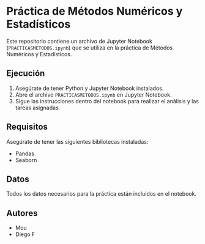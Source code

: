 # Práctica de Métodos Numéricos y Estadísticos

Este repositorio contiene un archivo de Jupyter Notebook (`PRACTICASMETODOS.ipynb`) que se utiliza en la práctica de Métodos Numéricos y Estadísticos.

## Ejecución

1. Asegúrate de tener Python y Jupyter Notebook instalados.
2. Abre el archivo `PRACTICASMETODOS.ipynb` en Jupyter Notebook.
3. Sigue las instrucciones dentro del notebook para realizar el análisis y las tareas asignadas.

## Requisitos

Asegúrate de tener las siguientes bibliotecas instaladas:
- Pandas
- Seaborn

## Datos

Todos los datos necesarios para la práctica están incluidos en el notebook.

## Autores

- Mou
- Diego F
